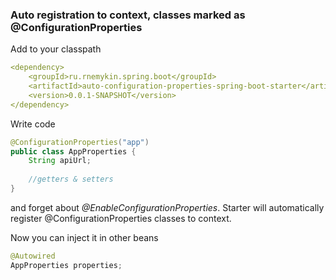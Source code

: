 ### Auto registration to context, classes marked as @ConfigurationProperties

Add to your classpath
```yaml
<dependency>
    <groupId>ru.rnemykin.spring.boot</groupId>
    <artifactId>auto-configuration-properties-spring-boot-starter</artifactId>
    <version>0.0.1-SNAPSHOT</version>
</dependency>
```

Write code 
```java
@ConfigurationProperties("app")
public class AppProperties {
    String apiUrl;
    
    //getters & setters
}
```

and forget about _@EnableConfigurationProperties_.
Starter will automatically register @ConfigurationProperties classes to context.

Now you can inject it in other beans
```java
@Autowired
AppProperties properties;
```
